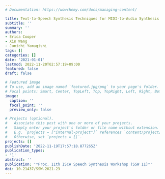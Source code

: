 ```yaml
---
# Documentation: https://wowchemy.com/docs/managing-content/

title: Text-to-Speech Synthesis Techniques for MIDI-to-Audio Synthesis
subtitle: ''
summary: ''
authors:
- Erica Cooper
- Xin Wang
- Junichi Yamagishi
tags: []
categories: []
date: '2021-01-01'
lastmod: 2022-11-20T02:57:19+09:00
featured: false
draft: false

# Featured image
# To use, add an image named `featured.jpg/png` to your page's folder.
# Focal points: Smart, Center, TopLeft, Top, TopRight, Left, Right, BottomLeft, Bottom, BottomRight.
image:
  caption: ''
  focal_point: ''
  preview_only: false

# Projects (optional).
#   Associate this post with one or more of your projects.
#   Simply enter your project's folder or file name without extension.
#   E.g. `projects = ["internal-project"]` references `content/project/deep-learning/index.md`.
#   Otherwise, set `projects = []`.
projects: []
publishDate: '2022-11-19T17:57:18.877265Z'
publication_types:
- '1'
abstract: ''
publication: '*Proc. 11th ISCA Speech Synthesis Workshop (SSW 11)*'
doi: 10.21437/SSW.2021-23
---
```

